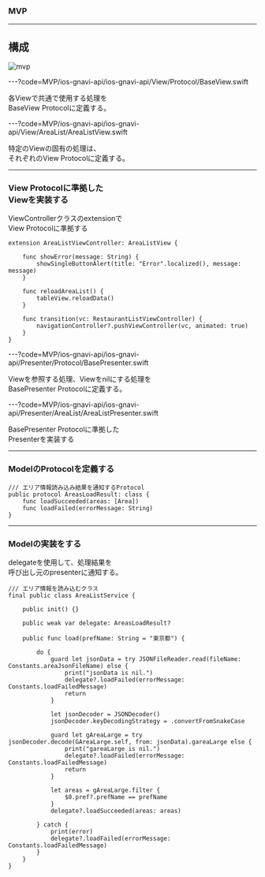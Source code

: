 ### MVP


---
## 構成

![mvp](https://user-images.githubusercontent.com/25205138/46253590-319af480-c4ba-11e8-87ca-a16147a64ebf.png)

---?code=MVP/ios-gnavi-api/ios-gnavi-api/View/Protocol/BaseView.swift

各Viewで共通で使用する処理を<br>BaseView Protocolに定義する。

---?code=MVP/ios-gnavi-api/ios-gnavi-api/View/AreaList/AreaListView.swift

特定のViewの固有の処理は、<br>それぞれのView Protocolに定義する。

---
### View Protocolに準拠した<br>Viewを実装する

ViewControllerクラスのextensionで<br>View Protocolに準拠する

```
extension AreaListViewController: AreaListView {
    
    func showError(message: String) {
        showSingleButtonAlert(title: "Error".localized(), message: message)
    }
    
    func reloadAreaList() {
        tableView.reloadData()
    }
    
    func transition(vc: RestaurantListViewController) {
        navigationController?.pushViewController(vc, animated: true)
    }
}
```

---?code=MVP/ios-gnavi-api/ios-gnavi-api/Presenter/Protocol/BasePresenter.swift

Viewを参照する処理、Viewをnilにする処理を<br>BasePresenter Protocolに定義する。

---?code=MVP/ios-gnavi-api/ios-gnavi-api/Presenter/AreaList/AreaListPresenter.swift

BasePresenter Protocolに準拠した<br>Presenterを実装する

---
### ModelのProtocolを定義する

```
/// エリア情報読み込み結果を通知するProtocol
public protocol AreasLoadResult: class {
    func loadSucceeded(areas: [Area])
    func loadFailed(errorMessage: String)
}
```

---
### Modelの実装をする

delegateを使用して、処理結果を<br>呼び出し元のpresenterに通知する。

```
/// エリア情報を読み込むクラス
final public class AreaListService {

    public init() {}

    public weak var delegate: AreasLoadResult?

    public func load(prefName: String = "東京都") {

        do {
            guard let jsonData = try JSONFileReader.read(fileName: Constants.areaJsonFileName) else {
                print("jsonData is nil.")
                delegate?.loadFailed(errorMessage: Constants.loadFailedMessage)
                return
            }

            let jsonDecoder = JSONDecoder()
            jsonDecoder.keyDecodingStrategy = .convertFromSnakeCase

            guard let gAreaLarge = try jsonDecoder.decode(GAreaLarge.self, from: jsonData).gareaLarge else {
                print("gareaLarge is nil.")
                delegate?.loadFailed(errorMessage: Constants.loadFailedMessage)
                return
            }

            let areas = gAreaLarge.filter {
                $0.pref?.prefName == prefName
            }
            delegate?.loadSucceeded(areas: areas)

        } catch {
            print(error)
            delegate?.loadFailed(errorMessage: Constants.loadFailedMessage)
        }
    }
}
```
